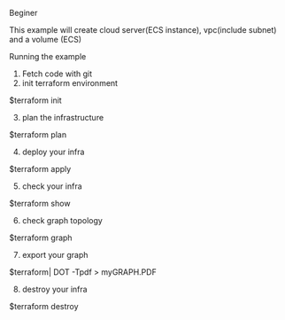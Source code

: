 Beginer

This example will create cloud server(ECS instance), vpc(include subnet) and a volume (ECS)


Running the example


1. Fetch code with git 
2. init terraform environment

$terraform init

3. plan the infrastructure

$terraform plan

4. deploy your infra

$terraform apply

5. check your infra

$terraform show

6. check graph topology

$terraform graph

7. export your graph

$terraform| DOT -Tpdf > myGRAPH.PDF

8. destroy your infra

$terraform destroy
